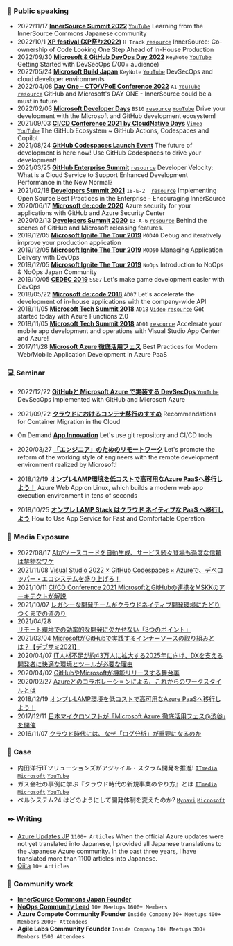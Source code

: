 ### :mega: Public speaking

- 2022/11/17 **[InnerSource Summit 2022](https://innersourcecommons.org/events/isc-2022/)** [```YouTube```](https://www.youtube.com/watch?v=mRkARBXn1K4) Learning from the InnerSource Commons Japanese community 
- 2022/10/1 **[XP festival (XP祭り2022)](https://confengine.com/conferences/xp2022/proposal/17101/innersource)** ```H Track``` [```resource```](https://speakerdeck.com/yuhattor/innersource-nei-zhi-hua-no-bu-xian-wojian-tumerukotonogong-tong-suo-you-noqu-rizu-mi) InnerSource: Co-ownership of Code Looking One Step Ahead of In-House Production
- 2022/09/30 **[Microsoft & GitHub DevOps Day 2022](https://ascii.jp/devopsday2022/)** ```KeyNote``` [```YouTube```](https://youtu.be/NDUeLIJCigQ?t=907) Getting Started with DevSecOps (700+ audience)
- 2022/05/24 **[Microsoft Build Japan](https://mybuild.microsoft.com/en-US/home?wt.mc_id=build2022_fld_ja_bn_pd_sem_gl&aaid=gse)** ```KeyNote``` [```YouTube```](https://www.youtube.com/watch?v=2-TioOyPgLw) DevSecOps and cloud developer environments
- 2022/04/08 **[Day One – CTO/VPoE Conference 2022](https://cto-a.org/news/2022/03/01/7385/)** ```A1``` [```YouTube```](https://www.youtube.com/watch?v=wQSb3gK5iBY&list=LL&index=5) [```resource```](https://speakerdeck.com/yuhattor/a1-jin-hou-que-shi-nibi-yao-ninaru-innersource-github-to-microsoft-false-day-one) GitHub and Microsoft's DAY ONE - InnerSource could be a must in future
- 2022/02/03 **[Microsoft Developer Days](https://msevents.microsoft.com/event?id=1619975101)** ```BS10``` [```resource```](https://www.slideshare.net/microsoftjp/bs10microsoft-github) [```YouTube```](https://www.youtube.com/watch?v=TV8VcXwRcp4) Drive your development with the Microsoft and GitHub development ecosystem!
- 2021/09/03 **[CI/CD Conference 2021 by CloudNative Days](https://event.cloudnativedays.jp/cicd2021)** [```Vimeo```](https://event.cloudnativedays.jp/cicd2021/talks/1185) [```YouTube```](https://youtu.be/pbZjYIZ31kk) The GitHub Ecosystem ~ GitHub Actions, Codespaces and Copilot
- 2021/08/24 **[GitHub Codespaces Launch Event](https://mktoevents.com/Microsoft+Event/287192/157-GQE-382?Dev_YT=PET3035075)** The future of development is here now! Use GitHub Codespaces to drive your development!
- 2021/03/25 **[GitHub Enterprise Summit](https://resources.github.com/webcasts/Japan-Enterprise-Summit-thankyou/)**  [```resource```](https://resources.github.com/webcasts/Japan-Enterprise-Summit-thankyou/) Developer Velocity: What is a Cloud Service to Support Enhanced Development Performance in the New Normal?
- 2021/02/18 **[Developers Summit 2021](https://event.shoeisha.jp/devsumi/20210218)** ```18-E-2```　[```resource```](https://speakerdeck.com/yuichielectric/how-to-implement-innersource) Implementing Open Source Best Practices in the Enterprise - Encouraging InnerSource
- 2020/06/17 **[Microsoft de:code 2020](https://www.microsoft.com/ja-jp/events/decode/2020)** Azure security for your applications with GitHub and Azure Security Center
- 2020/02/13 **[Developers Summit 2020](https://event.shoeisha.jp/devsumi/20200213/session/2340/)** ```13-A-6``` [```resource```](https://www.slideshare.net/ssusercd7b97/githubmicrosoft?next_slideshow=true) Behind the scenes of GitHub and Microsoft releasing features.
- 2019/12/05 **[Microsoft Ignite The Tour 2019](https://techcommunity.microsoft.com/t5/microsoft-mvp-award-program-blog/microsoft-ignite-the-tour-2019-highlights-from-paris-tokyo/ba-p/1068875)** ```MOD40``` Debug and iteratively improve your production application
- 2019/12/05 **[Microsoft Ignite The Tour 2019](https://techcommunity.microsoft.com/t5/microsoft-mvp-award-program-blog/microsoft-ignite-the-tour-2019-highlights-from-paris-tokyo/ba-p/1068875)** ```MOD50``` Managing Application Delivery with DevOps
- 2019/12/05 **[Microsoft Ignite The Tour 2019](https://techcommunity.microsoft.com/t5/microsoft-mvp-award-program-blog/microsoft-ignite-the-tour-2019-highlights-from-paris-tokyo/ba-p/1068875)** ```NoOps``` Introduction to NoOps & NoOps Japan Community
- 2019/10/05 **[CEDEC 2019](https://sapporo.cedec.jp/session/ss07/)** ```SS07``` Let's make game development easier with DevOps 
- 2018/05/22 **[Microsoft de:code 2018](https://www.microsoft.com/ja-jp/events/decode/2018/overview.aspx)** ```AD07``` Let's accelerate the development of in-house applications with the company-wide API
- 2018/11/05 **[Microsoft Tech Summit 2018](https://www.microsoft.com/ja-jp/events/techsummit/2018/about.aspx)** ```AD18``` [```Video```](https://www.youtube.com/watch?v=_Rz7QKTbDvI) [```resource```](https://www.slideshare.net/ssusercd7b97/azure-functions-20) Get started today with Azure Functions 2.0 
- 2018/11/05 **[Microsoft Tech Summit 2018](https://www.microsoft.com/ja-jp/events/techsummit/2018/about.aspx)** ```AD01``` [```resource```](https://www.slideshare.net/ssusercd7b97/visual-studio-app-center-azure) Accelerate your mobile app development and operations with Visual Studio App Center and Azure! 
- 2017/11/28 **[Microsoft Azure 徹底活用フェス](https://www.sbbit.jp/eventinfo/43087)** Best Practices for Modern Web/Mobile Application Development in Azure PaaS


### :computer: Seminar
- 2022/12/22 **[GitHubと Microsoft Azure で実装する DevSecOps
](https://mktoevents.com/Microsoft+Event/373458/157-GQE-382)** [```YouTube```](https://youtu.be/PEEzWxxT1CE) DevSecOps implemented with GitHub and Microsoft Azure

- 2021/09/22 **[クラウドにおけるコンテナ移行のすすめ](https://aka.ms/Container0922JP)** Recommendations for Container Migration in the Cloud
- On Demand **[App Innovation](https://info.microsoft.com/JA-AzureApp-WBNR-FY20-04Apr-23-AzureAppInnovationMeetAzureforDevelopers-SRDEM19296_LP02OnDemandRegistration-ForminBody.html)** Let's use git repository and CI/CD tools
- 2020/03/27 **[「エンジニア」のためのリモートワーク](https://contacts.nissho-ele.co.jp/Azure_GitHub_20200327_LP.html)** Let's promote the reform of the working style of engineers with the remote development environment realized by Microsoft!
- 2018/12/19 **[オンプレLAMP環境を低コストで高可用なAzure PaaSへ移行しよう！](https://ascii.jp/elem/000/001/771/1771907/3/)** Azure Web App on Linux, which builds a modern web app execution environment in tens of seconds
- 2018/10/25 **[オンプレ LAMP Stack はクラウド ネイティブな PaaS へ移行しよう](https://microsoft-events.connpass.com/event/105328/)** How to Use App Service for Fast and Comfortable Operation

### :newspaper: Media Exposure
- 2022/08/17 [AIがソースコードを自動生成、サービス続々登場も過度な信頼は禁物なワケ](https://xtech.nikkei.com/atcl/nxt/column/18/02162/081500002/)
- 2021/11/08 [Visual Studio 2022 × GitHub Codespaces × Azureで、デベロッパー・エコシステムを盛り上げろ！](https://zine.qiita.com/interview/202111-microsoft-github/)
- 2021/10/11 [CI/CD Conference 2021 MicrosoftとGitHubの連携をMSKKのアーキテクトが解説](https://thinkit.co.jp/article/18824)
- 2021/10/07 [レガシーな開発チームがクラウドネイティブ開発環境にたどりつくまでの道のり](https://www.itmedia.co.jp/business/articles/2110/07/news001.html)
- 2021/04/28 [リモート環境での効率的な開発に欠かせない「3つのポイント」](https://atmarkit.itmedia.co.jp/ait/articles/2104/22/news010.html)
- 2021/03/04 [MicrosoftがGitHubで実践するインナーソースの取り組みとは？【デブサミ2021】](https://codezine.jp/article/detail/13685)
- 2020/04/07 [IT人材不足が約43万人に拡大する2025年に向け、DXを支える開発者に快適な環境とツールが必要な理由](https://atmarkit.itmedia.co.jp/ait/articles/2004/07/news004.html)
- 2020/04/02 [GitHubやMicrosoftが機能リリースする舞台裏](https://codezine.jp/article/detail/12089)
- 2020/02/27 [Azureとのコラボレーションによる、これからのワークスタイルとは](https://thinkit.co.jp/article/17316)
- 2018/12/19 [オンプレLAMP環境を低コストで高可用なAzure PaaSへ移行しよう！](https://ascii.jp/elem/000/001/771/1771907/3/)
- 2017/12/11 [日本マイクロソフトが「Microsoft Azure 徹底活用フェス@渋谷」を開催](https://enterprisezine.jp/article/detail/10168)
- 2016/11/07 [クラウド時代には、なぜ「ログ分析」が重要になるのか](https://atmarkit.itmedia.co.jp/ait/articles/1611/07/news010.html)

### :mega: Case
- 内田洋行ITソリューションズがアジャイル・スクラム開発を推進!  [```ITmedia```](https://www.itmedia.co.jp/business/articles/2110/07/news001.html) [```Microsoft```](https://customers.microsoft.com/ja-jp/story/1371339985204712916-uchida-yoko-it-solutions-co-ltd-professional-services-azure-jp-japan) [```YouTube```](https://www.youtube.com/watch?v=msoghC5B2zY)
- ガス会社の事例に学ぶ『クラウド時代の新規事業のやり方』とは [```ITmedia```](https://www.itmedia.co.jp/business/articles/2107/08/news002.html) [```Microsoft```](https://customers.microsoft.com/ja-jp/story/1419627181105204902-tobu-gas-ja-japan) [```YouTube```](https://www.youtube.com/watch?v=nKKf97hrR2Y)
- ベルシステム24 はどのようにして開発体制を変えたのか?  [```Mynavi```](https://news.mynavi.jp/techplus/kikaku/azure_case_td-83/) [```Microsoft```](https://customers.microsoft.com/ja-jp/story/737100-bellsystem24-professional-services-azure-jp-japan?ln=ja-jp)

### :black_nib: Writing 
- [Azure Updates JP](https://azureupdatesj.wordpress.com/) ```1100+ Articles```
When the official Azure updates were not yet translated into Japanese, I provided all Japanese translations to the Japanese Azure community.
In the past three years, I have translated more than 1100 articles into Japanese.
- [Qiita](https://qiita.com/yuhattor) ```10+ Articles```

### :busts_in_silhouette:	Community work
- [**InnerSource Commons Japan Founder**](https://innersourcecommons.connpass.com/) 
- [**NoOps Community Lead**](https://noops.connpass.com/participation/) ```10+ Meetups``` ```1600+ Members```
- **Azure Compete Community Founder** ```Inside Company``` ```30+ Meetups``` ```400+ Members``` ```2000+ Attendees```
- **Agile Labs Community Founder** ```Inside Company``` ```10+ Meetups``` ```300+ Members``` ```1500 Attendees```
